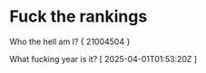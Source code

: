 # Fuck the rankings

Who the hell am I?
{ 21004504 }

What fucking year is it?
[ 2025-04-01T01:53:20Z ]
